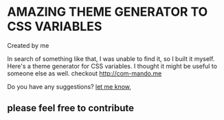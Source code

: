 # AMAZING THEME GENERATOR TO CSS VARIABLES
Created by me

In search of something like that, I was unable to find it, so I built it myself.
Here's a theme generator for CSS variables.
I thought it might be useful to someone else as well. checkout
http://com-mando.me


Do you have any suggestions? <a href="mailto:itaycode@gmail.com">let me know</a>, 

## please feel free to contribute
